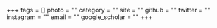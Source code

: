+++
tags = []
photo = ""
category = ""
site = ""
github = ""
twitter = ""
instagram = ""
email = ""
google_scholar = ""
+++

<!--more-->
